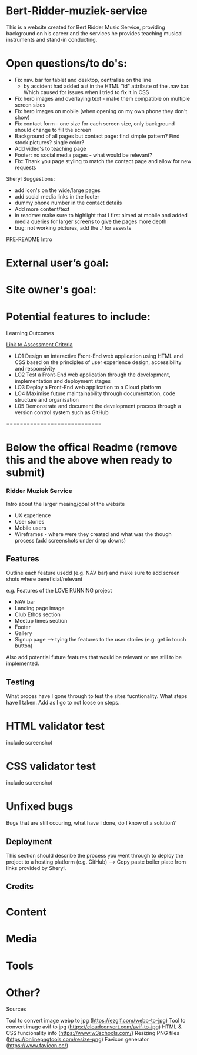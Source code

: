 # Bert-Ridder-muziek-service
This is a website created for Bert Ridder Music Service, providing background on his career and the services he provides teaching musical instruments and stand-in conducting.

# Open questions/to do's:
- Fix nav. bar for tablet and desktop, centralise on the line
    + by accident had added a # in the HTML "id" attribute of the .nav bar. Which caused for issues when I tried to fix it in CSS
- Fix hero images and overlaying text - make them compatible on multiple screen sizes
- Fix hero images on mobile (when opening on my own phone they don't show)
- Fix contact form - one size for each screen size, only background should change to fill the screen
- Background of all pages but contact page: find simple pattern? Find stock pictures? single color?
- Add video's to teaching page
- Footer: no social media pages - what would be relevant?
- Fix: Thank you page styling to match the contact page and allow for new requests


Sheryl Suggestions:
- add icon's on the wide/large pages
- add social media links in the footer
- dummy phone number in the contact details
- Add more content/text
- in readme: make sure to highlight that I first aimed at mobile and added media queries for larger screens to give the pages more depth
- bug: not working pictures, add the ./ for assests


PRE-README Intro

External user’s goal:
=

Site owner's goal:
=

Potential features to include:
=

Learning Outcomes

[Link to Assessment Criteria](https://learn.codeinstitute.net/courses/course-v1:CodeInstitute+CSSE_PAGP+2021_Q2/courseware/411aa0a8f55c494d888767d695db24e4/b9aa183580bc405790f1935906b5daa5/)

* LO1	Design an interactive Front-End web application using HTML and CSS based on the principles of user experience design, accessibility and responsivity
* LO2	Test a Front-End web application through the development, implementation and deployment stages
* LO3	Deploy a Front-End web application to a Cloud platform
* LO4	Maximise future maintainability through documentation, code structure and organisation
* L05	Demonstrate and document the development process through a version control system such as GitHub

============================

Below the offical Readme (remove this and the above when ready to submit)
============================

### Ridder Muziek Service

Intro about the larger meaing/goal of the website

- UX experience
- User stories
- Mobile users
- Wireframes - where were they created and what was the though process (add screenshots under drop downs)

## Features

Outline each feature usedd (e.g. NAV bar) and make sure to add screen shots where beneficial/relevant

e.g. Features of the LOVE RUNNING project
- NAV bar
- Landing page image
- Club Ethos section
- Meetup times section
- Footer
- Gallery
- Signup page
--> tying the features to the user stories (e.g. get in touch button)

Also add potential future features that would be relevant or are still to be implemented.

## Testing

What proces have I gone through to test the sites fucntionality. What steps have I taken. Add as I go to not loose on steps.

# HTML validator test
include screenshot

# CSS validator test
include screenshot

# Unfixed bugs
Bugs that are still occuring, what have I done, do I know of a solution?

## Deployment

This section should describe the process you went through to deploy the project to a hosting platform (e.g. GitHub)
--> Copy paste boiler plate from links provided by Sheryl.

## Credits

# Content
# Media
# Tools
# Other?

Sources

Tool to convert image webp to jpg (https://ezgif.com/webp-to-jpg)
Tool to convert image avif to jpg (https://cloudconvert.com/avif-to-jpg)
HTML & CSS funcionality info (https://www.w3schools.com/)
Resizing PNG files (https://onlinepngtools.com/resize-png)
Favicon generator (https://www.favicon.cc/)